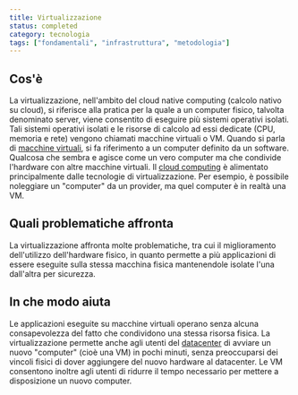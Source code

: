 ```yaml
---
title: Virtualizzazione
status: completed
category: tecnologia
tags: ["fondamentali", "infrastruttura", "metodologia"]
---
```


## Cos'è

La virtualizzazione, nell'ambito del cloud native computing (calcolo nativo su cloud), 
si riferisce alla pratica per la quale a un computer fisico, talvolta denominato server,
viene consentito di eseguire più sistemi operativi isolati.
Tali sistemi operativi isolati e le risorse di calcolo ad essi dedicate (CPU, memoria e rete) vengono
chiamati macchine virtuali o VM.
Quando si parla di [macchine virtuali](/it/virtual-machine/), si fa riferimento a un computer definito da un software.
Qualcosa che sembra e agisce come un vero computer ma che condivide l'hardware con altre macchine virtuali.
Il [cloud computing](/it/cloud-computing/) è alimentato principalmente dalle tecnologie di virtualizzazione.
Per esempio, è possibile noleggiare un "computer" da un provider, ma quel computer è in realtà una VM.

## Quali problematiche affronta

La virtualizzazione affronta molte problematiche, tra cui il miglioramento dell'utilizzo dell'hardware fisico,
in quanto permette a più applicazioni di essere eseguite sulla stessa macchina fisica
mantenendole isolate l'una dall'altra per sicurezza.

## In che modo aiuta

Le applicazioni eseguite su macchine virtuali operano senza alcuna consapevolezza del fatto che condividono una stessa risorsa fisica.
La virtualizzazione permette anche agli utenti del [datacenter](/it/datacenter/) di avviare un nuovo "computer" (cioè una VM) in pochi minuti,
senza preoccuparsi dei vincoli fisici di dover aggiungere del nuovo hardware al datacenter.
Le VM consentono inoltre agli utenti di ridurre il tempo necessario per mettere a disposizione un nuovo computer.
